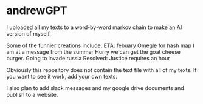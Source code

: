 # andrewGPT
I uploaded all my texts to a word-by-word markov chain to make an AI version of myself. 

Some of the funnier creations include:
ETA: febuary
Omegle for hash map
I am at a message from the summer 
Hurry we can get the goat cheese burger. Going to invade russia
Resolved: Justice requires an hour

Obviously this repository does not contain the text file with all of my texts. If you want to see it work, add your own texts.

I also plan to add slack messages and my google drive documents and publish to a website.
